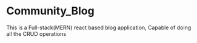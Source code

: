 # Community_Blog
This is a Full-stack(MERN) react based blog application, Capable of doing all the CRUD operations
